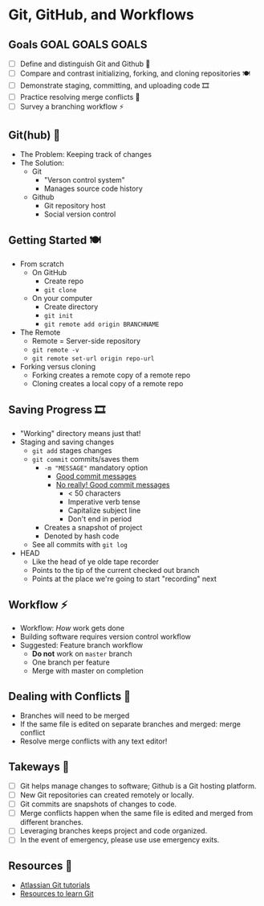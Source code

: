 # Git, GitHub, and Workflows

## Goals GOAL GOALS GOALS

- [ ] Define and distinguish Git and Github 🐙
- [ ] Compare and contrast initializing, forking, and cloning repositories 🍽
- [ ] Demonstrate staging, committing, and uploading code 🎞
- [ ] Practice resolving merge conflicts 🤼
- [ ] Survey a branching workflow ⚡️

## Git(hub) 🐙

- The Problem: Keeping track of changes
- The Solution:
  - Git
    - "Verson control system"
    - Manages source code history
  - Github
    - Git repository host
    - Social version control

## Getting Started 🍽

- From scratch
  - On GitHub
    - Create repo
    - `git clone`
  - On your computer
    - Create directory
    - `git init`
    - `git remote add origin BRANCHNAME`
- The Remote
  - Remote = Server-side repository
  - `git remote -v`
  - `git remote set-url origin repo-url`
- Forking versus cloning
  - Forking creates a remote copy of a remote repo
  - Cloning creates a local copy of a remote repo

## Saving Progress 🎞

- "Working" directory means just that!
- Staging and saving changes
  - `git add` stages changes
  - `git commit` commits/saves them
    - `-m "MESSAGE"` mandatory option
      - [Good commit messages](https://xkcd.com/1296/)
      - [No really! Good commit messages](https://chris.beams.io/posts/git-commit/)
        - < 50 characters
        - Imperative verb tense
        - Capitalize subject line
        - Don't end in period
    - Creates a snapshot of project
    - Denoted by hash code
  - See all commits with `git log`
- HEAD
  - Like the head of ye olde tape recorder
  - Points to the tip of the current checked out branch
  - Points at the place we're going to start "recording" next

## Workflow ⚡️

- Workflow: _How_ work gets done
- Building software requires version control workflow
- Suggested: Feature branch workflow
  - **Do not** work on `master` branch
  - One branch per feature
  - Merge with master on completion

## Dealing with Conflicts 🤼

- Branches will need to be merged
- If the same file is edited on separate branches and merged: merge conflict
- Resolve merge conflicts with any text editor!

## Takeways 🦋

- [ ] Git helps manage changes to software; Github is a Git hosting platform.
- [ ] New Git repositories can created remotely or locally.
- [ ] Git commits are snapshots of changes to code.
- [ ] Merge conflicts happen when the same file is edited and merged from different branches.
- [ ] Leveraging branches keeps project and code organized.
- [ ] In the event of emergency, please use use emergency exits.

## Resources 🌳

- [Atlassian Git tutorials](https://www.atlassian.com/git/tutorials)
- [Resources to learn Git](https://try.github.io/)
